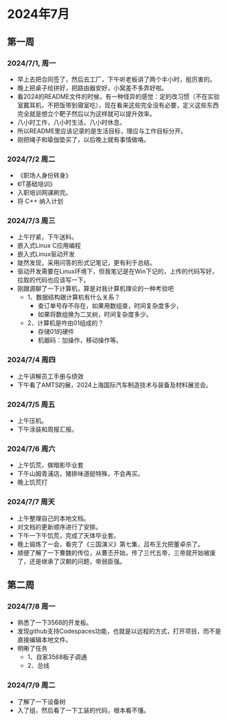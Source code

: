 # 2024年7月

## 第一周

### 2024/7/1, 周一
- 早上去把合同签了，然后去工厂，下午听老板讲了两个半小时，挺厉害的。
- 晚上把桌子给拼好，把路由器安好，小窝差不多弄好啦。
- 看2024的README文件的时候，有一种怪异的感觉：定的改习惯（不在实验室戴耳机，不把饭带到寝室吃），现在看来这些完全没有必要，定义这些东西完全就是想立个靶子然后以为这样就可以提升效率。
- 八小时工作，八小时生活，八小时休息。
- 所以README里应该记录的是生活目标，理应与工作目标分开。
- 刚把绳子和瑜伽垫买了，以后晚上就有事情做咯。

### 2024/7/2 周二
- 《职场人身份转身》
- 《IT基础培训》
- 入职培训网课刷完。
- 将 C++ 纳入计划

### 2024/7/3 周三
- 上午拧紧，下午送料。
- 嵌入式Linux C应用编程
- 嵌入式Linux驱动开发
- 陡然发现，采用问答的形式记笔记，更有利于总结。
- 驱动开发需要在Linux环境下，但我笔记是在Win下记的，上传的代码写好，拉取的代码也应该写一下。
- 刚跟源聊了一下计算机，算是对我计算机理论的一种考验吧
  - 1、数据结构跟计算机有什么关系？
    - 查订单号存不存在，如果用数组查，时间复杂度多少，
    - 如果将数组换为二叉树，时间复杂度多少。
  - 2、计算机是咋由01组成的？
    - 存储01的硬件
    - 机器码：加操作，移动操作等。

### 2024/7/4 周四
- 上午讲解员工手册与绩效
- 下午看了AMTS的展，2024上海国际汽车制造技术与装备及材料展览会。

### 2024/7/5 周五
- 上午压机。
- 下午涂装和周报汇报。

### 2024/7/6 周六
- 上午饥荒，做暗影毕业套
- 下午山姆青浦店，猪排味道挺特殊，不会再买。
- 晚上饥荒打

### 2024/7/7 周天
- 上午整理自己的本地文档。
- 对文档的更新顺序进行了安排。
- 下午一下午饥荒，完成了天体毕业套。
- 晚上锻炼了一会，看完了《三国演义》第七集，吕布王允把董卓杀了。
- 顺便了解了一下曹魏的传位，从曹丕开始，传了三代五帝，三帝就开始被废了，还是继承了汉朝的问题，帝弱臣强。


## 第二周

### 2024/7/8 周一
- 熟悉了一下3568的开发板。
- 发现github支持Codespaces功能，也就是以远程的方式，打开项目，而不是直接编辑本地文件。
- 明晰了任务
  - 1、自家3568板子调通
  - 2、总线

### 2024/7/9 周二
- 了解了一下设备树
- 入了组，然后看了一下工装的代码，根本看不懂。



